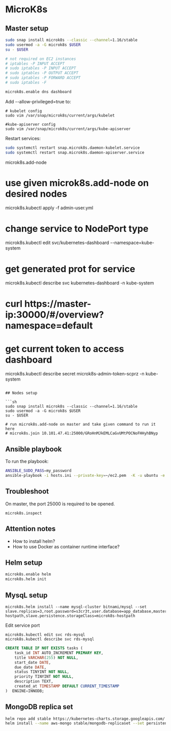 # MicroK8s

## Master setup

```sh
sudo snap install microk8s --classic --channel=1.16/stable
sudo usermod -a -G microk8s $USER
su - $USER

# not required on EC2 instances
# iptables -P INPUT ACCEPT
# sudo iptables -P INPUT ACCEPT
# sudo iptables -P OUTPUT ACCEPT
# sudo iptables -P FORWARD ACCEPT
# sudo iptables -F

microk8s.enable dns dashboard
```

Add --allow-privileged=true to:
```
# kubelet config
sudo vim /var/snap/microk8s/current/args/kubelet

#kube-apiserver config
sudo vim /var/snap/microk8s/current/args/kube-apiserver
```

Restart services:

```sh   
sudo systemctl restart snap.microk8s.daemon-kubelet.service
sudo systemctl restart snap.microk8s.daemon-apiserver.service
```

microk8s.add-node

# use given microk8s.add-node on desired nodes

microk8s.kubectl apply -f admin-user.yml
# change service to NodePort type
microk8s.kubectl edit svc/kubernetes-dashboard --namespace=kube-system
# get generated prot for service
microk8s.kubectl describe svc kubernetes-dashboard -n kube-system

# curl https://master-ip:30000/#/overview?namespace=default

# get current token to access dashboard
microk8s.kubectl describe secret microk8s-admin-token-scprz -n kube-system
```

## Nodes setup

```sh
sudo snap install microk8s --classic --channel=1.16/stable
sudo usermod -a -G microk8s $USER
su - $USER

# run microk8s.add-node on master and take given command to run it here
# microk8s.join 10.101.47.41:25000/GRoHnMJkEMLCaGvUMtPOCNoFHHyhBNyp

```

## Ansible playbook

To run the playbook:
```sh
ANSIBLE_SUDO_PASS=my_password
ansible-playbook -i hosts.ini --private-key=~/ec2.pem  -K -u ubuntu -e 'ansible_become_password=$ANSIBLE_SUDO_PASS' playbook.yml
```

## Troubleshoot

On master, the port 25000 is required to be opened.

```
microk8s.inspect
```

## Attention notes

- How to install helm?
- How to use Docker as container runtime interface?

## Helm setup

```sh
microk8s.enable helm
microk8s.helm init
```

## MysqL setup

```
microk8s.helm install --name mysql-cluster bitnami/mysql --set slave.replicas=3,root.password=s3cr3t,user.database=app_database,master.persistence.storageClass=microk8s-hostpath,slave.persistence.storageClass=microk8s-hostpath
```

Edit service port
```
microk8s.kubectl edit svc rds-mysql
microk8s.kubectl describe svc rds-mysql
```

```sql
CREATE TABLE IF NOT EXISTS tasks (
    task_id INT AUTO_INCREMENT PRIMARY KEY,
    title VARCHAR(255) NOT NULL,
    start_date DATE,
    due_date DATE,
    status TINYINT NOT NULL,
    priority TINYINT NOT NULL,
    description TEXT,
    created_at TIMESTAMP DEFAULT CURRENT_TIMESTAMP
)  ENGINE=INNODB;
```

## MongoDB replica set

```sh
helm repo add stable https://kubernetes-charts.storage.googleapis.com/
helm install --name aws-mongo stable/mongodb-replicaset --set persistentVolume.storageClass=microk8s-hostpath
```

[1]: https://github.com/ubuntu/microk8s
